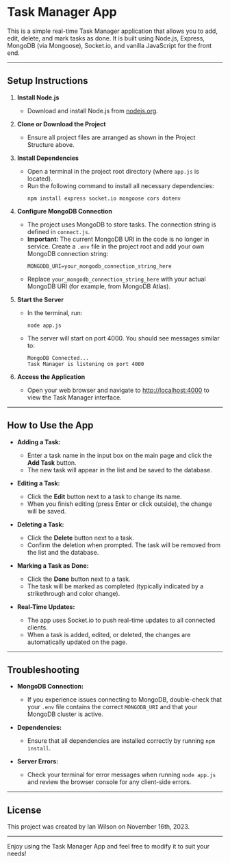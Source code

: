 # Task Manager App

This is a simple real-time Task Manager application that allows you to add, edit, delete, and mark tasks as done. It is built using Node.js, Express, MongoDB (via Mongoose), Socket.io, and vanilla JavaScript for the front end.

---

## Setup Instructions

1. **Install Node.js**
    - Download and install Node.js from [nodejs.org](https://nodejs.org).

2. **Clone or Download the Project**
    - Ensure all project files are arranged as shown in the Project Structure above.

3. **Install Dependencies**
    - Open a terminal in the project root directory (where `app.js` is located).
    - Run the following command to install all necessary dependencies:
      ```
      npm install express socket.io mongoose cors dotenv
      ```

4. **Configure MongoDB Connection**
    - The project uses MongoDB to store tasks. The connection string is defined in `connect.js`.
    - **Important:** The current MongoDB URI in the code is no longer in service. Create a `.env` file in the project root and add your own MongoDB connection string:
      ```
      MONGODB_URI=your_mongodb_connection_string_here
      ```
    - Replace `your_mongodb_connection_string_here` with your actual MongoDB URI (for example, from MongoDB Atlas).

5. **Start the Server**
    - In the terminal, run:
      ```
      node app.js
      ```
    - The server will start on port 4000. You should see messages similar to:
      ```
      MongoDB Connected...
      Task Manager is listening on port 4000
      ```

6. **Access the Application**
    - Open your web browser and navigate to [http://localhost:4000](http://localhost:4000) to view the Task Manager interface.

---

## How to Use the App

- **Adding a Task:**
    - Enter a task name in the input box on the main page and click the **Add Task** button.
    - The new task will appear in the list and be saved to the database.

- **Editing a Task:**
    - Click the **Edit** button next to a task to change its name.
    - When you finish editing (press Enter or click outside), the change will be saved.

- **Deleting a Task:**
    - Click the **Delete** button next to a task.
    - Confirm the deletion when prompted. The task will be removed from the list and the database.

- **Marking a Task as Done:**
    - Click the **Done** button next to a task.
    - The task will be marked as completed (typically indicated by a strikethrough and color change).

- **Real-Time Updates:**
    - The app uses Socket.io to push real-time updates to all connected clients.
    - When a task is added, edited, or deleted, the changes are automatically updated on the page.

---

## Troubleshooting

- **MongoDB Connection:**
    - If you experience issues connecting to MongoDB, double-check that your `.env` file contains the correct `MONGODB_URI` and that your MongoDB cluster is active.

- **Dependencies:**
    - Ensure that all dependencies are installed correctly by running `npm install`.

- **Server Errors:**
    - Check your terminal for error messages when running `node app.js` and review the browser console for any client-side errors.

---

## License

This project was created by Ian Wilson on November 16th, 2023.

---

Enjoy using the Task Manager App and feel free to modify it to suit your needs!


